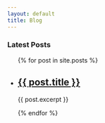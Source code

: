 ```yaml
---
layout: default
title: Blog
---
```


### Latest Posts

<ul>
  {% for post in site.posts %}
    <li>
      <h2><a href="{{ post.url | prepend:"/pikachu_thunderbolt" }}">{{ post.title }}</a></h2>
      <p>{{ post.excerpt }}</p>
    </li>
  {% endfor %}
</ul>
